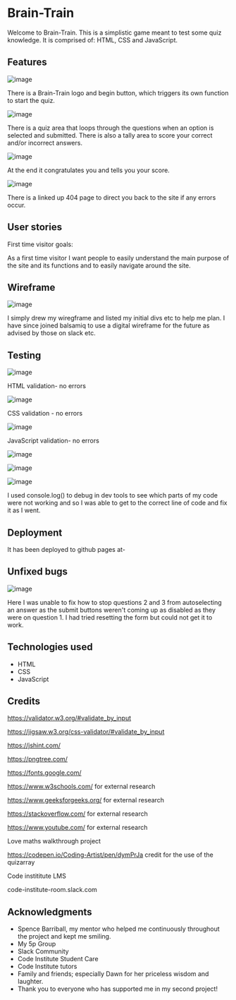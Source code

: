 # Brain-Train

Welcome to Brain-Train. This is a simplistic game meant to test some quiz knowledge. It is comprised of: HTML, CSS and JavaScript.

## Features

![image](https://user-images.githubusercontent.com/104646542/207755357-7768fdb8-6b5f-49df-ae12-4e399bee90be.png)

There is a Brain-Train logo and begin button, which triggers its own function to start the quiz.

![image](https://user-images.githubusercontent.com/104646542/207755606-4f78b2f5-6c45-4c44-95ef-2027e785dda9.png)

There is a quiz area that loops through the questions when an option is selected and submitted. 
There is also a tally area to score your correct and/or incorrect answers. 


![image](https://user-images.githubusercontent.com/104646542/207755789-359bdab6-6014-4003-bbd9-23b6b9f09575.png)

At the end it congratulates you and tells you your score. 

![image](https://user-images.githubusercontent.com/104646542/207756700-2266cd19-4dda-471a-b0b9-d2e706be1348.png)

There is a linked up 404 page to direct you back to the site if any errors occur.


## User stories

First time visitor goals:

 As a first time visitor I want people to easily understand the main purpose of the site and its functions and to easily navigate around the site.

 ## Wireframe

 
![image](https://user-images.githubusercontent.com/104646542/207833452-70996ec3-be84-43d4-bbb1-2b7f521f5b41.png)

I simply drew my wiregframe and listed my initial divs etc to help me plan. I have since joined balsamiq to use a digital wireframe for the future as advised by those on slack etc. 

## Testing

![image](https://user-images.githubusercontent.com/104646542/207827500-f03a7d63-3b64-4efd-9b4f-d7a0c4610fad.png) 

HTML validation- no errors


![image](https://user-images.githubusercontent.com/104646542/207753902-3d5b8915-6b00-4f50-a2fa-605693652695.png) 

CSS validation - no errors

![image](https://user-images.githubusercontent.com/104646542/207827833-13f9d8a9-ad2c-4166-a33c-ca1ac1fee967.png) 

JavaScript validation- no errors


![image](https://user-images.githubusercontent.com/104646542/207754189-ac10ebaa-e763-4a3a-b077-04cfa2d6971c.png) 


![image](https://user-images.githubusercontent.com/104646542/207754449-f7ecbd90-54fe-42e8-a7b3-28f63b9dcf4d.png)


![image](https://user-images.githubusercontent.com/104646542/207754618-f9512492-1f06-4caa-afbf-7a52cc662b09.png)

I used console.log() to debug in dev tools to see which parts of my code were not working and so I was able to get to the correct line of code and fix it as I went. 


## Deployment

It has been deployed to github pages at- 

## Unfixed bugs

![image](https://user-images.githubusercontent.com/104646542/207842338-4e6848c1-faba-4364-b656-14a6f35cd0f3.png)

Here I was unable to fix how to stop questions 2 and 3 from autoselecting an answer as the submit buttons weren't coming up as disabled as they were on question 1. I had tried resetting the form but could not get it to work.

## Technologies used

* HTML
* CSS
* JavaScript

## Credits


https://validator.w3.org/#validate_by_input

https://jigsaw.w3.org/css-validator/#validate_by_input

https://jshint.com/

https://pngtree.com/

https://fonts.google.com/

https://www.w3schools.com/ for external research

https://www.geeksforgeeks.org/ for external research

https://stackoverflow.com/ for external research

https://www.youtube.com/ for external research

Love maths walkthrough project

https://codepen.io/Coding-Artist/pen/dymPrJa
credit for the use of the quizarray




Code instititute LMS

code-institute-room.slack.com

## Acknowledgments

* Spence Barriball, my mentor who helped me continuously throughout the project and kept me smiling.
* My 5p Group
* Slack Community
* Code Institute Student Care
* Code Institute tutors
* Family and friends; especially Dawn for her priceless wisdom and laughter.
* Thank you to everyone who has supported me in my second project!
